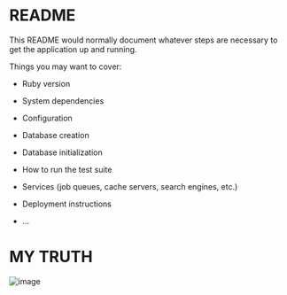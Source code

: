 # README

This README would normally document whatever steps are necessary to get the
application up and running.

Things you may want to cover:

* Ruby version

* System dependencies

* Configuration

* Database creation

* Database initialization

* How to run the test suite

* Services (job queues, cache servers, search engines, etc.)

* Deployment instructions

* ...

# MY TRUTH
![image](https://user-images.githubusercontent.com/65770515/95015841-45b9f380-068a-11eb-9547-0cf57d371f47.png)
